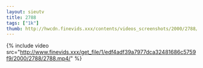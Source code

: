 ```yaml
--- 
layout: sieutv
title: 2788
tags: ["1k"]
thumb: http://hwcdn.finevids.xxx/contents/videos_screenshots/2000/2788/preview.mp4.jpg
---
```

{% include video src="http://www.finevids.xxx/get_file/1/edf4adf39a7977dca32481686c5759f9/2000/2788/2788.mp4/" %} 
